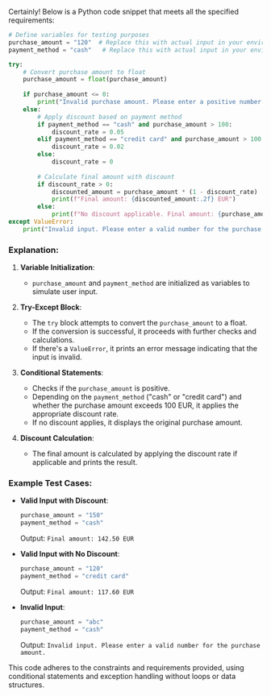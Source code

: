 Certainly! Below is a Python code snippet that meets all the specified requirements:

```python
# Define variables for testing purposes
purchase_amount = "120"  # Replace this with actual input in your environment
payment_method = "cash"   # Replace this with actual input in your environment

try:
    # Convert purchase amount to float
    purchase_amount = float(purchase_amount)
    
    if purchase_amount <= 0:
        print("Invalid purchase amount. Please enter a positive number.")
    else:
        # Apply discount based on payment method
        if payment_method == "cash" and purchase_amount > 100:
            discount_rate = 0.05
        elif payment_method == "credit card" and purchase_amount > 100:
            discount_rate = 0.02
        else:
            discount_rate = 0
        
        # Calculate final amount with discount
        if discount_rate > 0:
            discounted_amount = purchase_amount * (1 - discount_rate)
            print(f"Final amount: {discounted_amount:.2f} EUR")
        else:
            print(f"No discount applicable. Final amount: {purchase_amount:.2f} EUR")
except ValueError:
    print("Invalid input. Please enter a valid number for the purchase amount.")
```

### Explanation:

1. **Variable Initialization**: 
   - `purchase_amount` and `payment_method` are initialized as variables to simulate user input.

2. **Try-Except Block**:
   - The `try` block attempts to convert the `purchase_amount` to a float.
   - If the conversion is successful, it proceeds with further checks and calculations.
   - If there's a `ValueError`, it prints an error message indicating that the input is invalid.

3. **Conditional Statements**:
   - Checks if the `purchase_amount` is positive.
   - Depending on the `payment_method` ("cash" or "credit card") and whether the purchase amount exceeds 100 EUR, it applies the appropriate discount rate.
   - If no discount applies, it displays the original purchase amount.

4. **Discount Calculation**:
   - The final amount is calculated by applying the discount rate if applicable and prints the result.

### Example Test Cases:

- **Valid Input with Discount**:
  ```python
  purchase_amount = "150"
  payment_method = "cash"
  ```
  Output: `Final amount: 142.50 EUR`

- **Valid Input with No Discount**:
  ```python
  purchase_amount = "120"
  payment_method = "credit card"
  ```
  Output: `Final amount: 117.60 EUR`

- **Invalid Input**:
  ```python
  purchase_amount = "abc"
  payment_method = "cash"
  ```
  Output: `Invalid input. Please enter a valid number for the purchase amount.`

This code adheres to the constraints and requirements provided, using conditional statements and exception handling without loops or data structures.